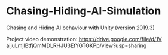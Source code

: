 # Chasing-Hiding-AI-Simulation
Chasing and Hiding AI behaviour with Unity (version 2019.3)

Project video demonstration:
https://drive.google.com/file/d/1V aijuLmjlBtfjQmMDLRHJU3EtYGTGKPp/view?usp=sharing
